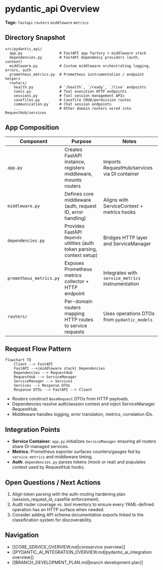 # pydantic_api Overview

**Tags:** `fastapi` `routers` `middleware` `metrics`

## Directory Snapshot

```text
src/pydantic_api/
  app.py                 # FastAPI app factory + middleware stack
  dependencies.py        # FastAPI dependency providers (auth, context)
  middleware.py          # Custom middleware orchestrating logging, errors, auth
  prometheus_metrics.py  # Prometheus instrumentation / endpoint helpers
  routers/
    health.py            # `/health`, `/ready`, `/live` endpoints
    tools.py             # Tool execution HTTP endpoints
    sessions.py          # Tool session management APIs
    casefiles.py         # Casefile CRUD/permission routes
    communication.py     # Chat session endpoints
    ...                  # Other domain routers wired into RequestHub/services
```

## App Composition

| Component | Purpose | Notes |
| --- | --- | --- |
| `app.py` | Creates FastAPI instance, registers middleware, mounts routers | Imports RequestHub/services via DI container |
| `middleware.py` | Defines core middleware (auth, request ID, error handling) | Aligns with ServiceContext + metrics hooks |
| `dependencies.py` | Provides FastAPI `Depends` utilities (auth token parsing, context setup) | Bridges HTTP layer and ServiceManager |
| `prometheus_metrics.py` | Exposes Prometheus metrics collector + HTTP endpoint | Integrates with `service_metrics` instrumentation |
| `routers/` | Per-domain routers mapping HTTP routes to service requests | Uses operations DTOs from `pydantic_models` |

## Request Flow Pattern

```mermaid
flowchart TD
    Client --> FastAPI
    FastAPI -->|middleware stack| Dependencies
    Dependencies --> RequestHub
    RequestHub --> ServiceManager
    ServiceManager --> Services
    Services --> Response DTOs
    Response DTOs --> FastAPI --> Client
```

- Routers construct `BaseRequest` DTOs from HTTP payloads.
- Dependencies resolve auth/session context and inject ServiceManager RequestHub.
- Middleware handles logging, error translation, metrics, correlation IDs.

## Integration Points

- **Service Container**: `app.py` initializes `ServiceManager` ensuring all routers share DI-managed services.
- **Metrics**: Prometheus exporter surfaces counters/gauges fed by `service_metrics` and middleware timing.
- **Auth**: `dependencies.py` parses tokens (mock or real) and populates context used by RequestHub hooks.

## Open Questions / Next Actions

1. Align token parsing with the auth-routing hardening plan (session_request_id, casefile enforcement).
2. Audit router coverage vs. tool inventory to ensure every YAML-defined operation has an HTTP surface when needed.
3. Consider adding API schema documentation exports linked to the classification system for discoverability.

## Navigation

- [[CORE_SERVICE_OVERVIEW.md|coreservice overview]]
- [[PYDANTIC_AI_INTEGRATION_OVERVIEW.md|pydantic_ai_integration overview]]
- [[BRANCH_DEVELOPMENT_PLAN.md|branch development plan]]
